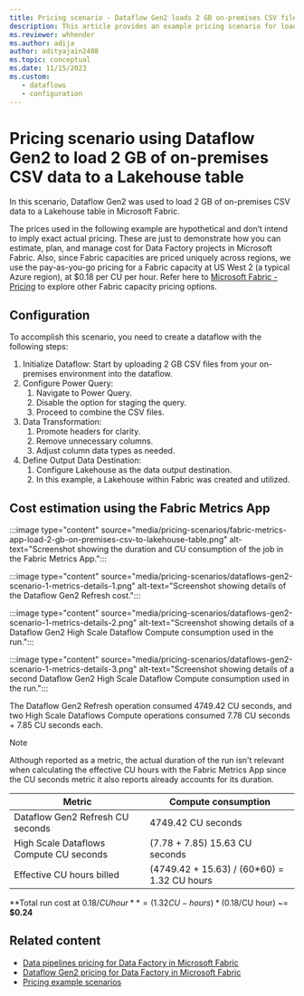 ```yaml
---
title: Pricing scenario - Dataflow Gen2 loads 2 GB on-premises CSV file to a Lakehouse table
description: This article provides an example pricing scenario for loading 2 GB of on-premises CSV data to a Lakehouse table using Dataflow Gen2 for Data Factory in Microsoft Fabric.
ms.reviewer: whhender
ms.author: adija
author: adityajain2408
ms.topic: conceptual
ms.date: 11/15/2023
ms.custom: 
   - dataflows
   - configuration
---
```


# Pricing scenario using Dataflow Gen2 to load 2 GB of on-premises CSV data to a Lakehouse table

In this scenario, Dataflow Gen2 was used to load 2 GB of on-premises CSV data to a Lakehouse table in Microsoft Fabric.

The prices used in the following example are hypothetical and don’t intend to imply exact actual pricing. These are just to demonstrate how you can estimate, plan, and manage cost for Data Factory projects in Microsoft Fabric. Also, since Fabric capacities are priced uniquely across regions, we use the pay-as-you-go pricing for a Fabric capacity at US West 2 (a typical Azure region), at $0.18 per CU per hour. Refer here to [Microsoft Fabric - Pricing](https://azure.microsoft.com/pricing/details/microsoft-fabric/) to explore other Fabric capacity pricing options.

## Configuration

To accomplish this scenario, you need to create a dataflow with the following steps:

1. Initialize Dataflow: Start by uploading 2 GB CSV files from your on-premises environment into the dataflow.
1. Configure Power Query:
   1. Navigate to Power Query.
   1. Disable the option for staging the query.
   1. Proceed to combine the CSV files.
1. Data Transformation:
   1. Promote headers for clarity.
   1. Remove unnecessary columns.
   1. Adjust column data types as needed.
1. Define Output Data Destination:
   1. Configure Lakehouse as the data output destination.
   1. In this example, a Lakehouse within Fabric was created and utilized.

## Cost estimation using the Fabric Metrics App

:::image type="content" source="media/pricing-scenarios/fabric-metrics-app-load-2-gb-on-premises-csv-to-lakehouse-table.png" alt-text="Screenshot showing the duration and CU consumption of the job in the Fabric Metrics App.":::

:::image type="content" source="media/pricing-scenarios/dataflows-gen2-scenario-1-metrics-details-1.png" alt-text="Screenshot showing details of the Dataflow Gen2 Refresh cost.":::

:::image type="content" source="media/pricing-scenarios/dataflows-gen2-scenario-1-metrics-details-2.png" alt-text="Screenshot showing details of a Dataflow Gen2 High Scale Dataflow Compute consumption used in the run.":::

:::image type="content" source="media/pricing-scenarios/dataflows-gen2-scenario-1-metrics-details-3.png" alt-text="Screenshot showing details of a second Dataflow Gen2 High Scale Dataflow Compute consumption used in the run.":::


The Dataflow Gen2 Refresh operation consumed 4749.42 CU seconds, and two High Scale Dataflows Compute operations consumed 7.78 CU seconds + 7.85 CU seconds each.

> [!NOTE]
> Although reported as a metric, the actual duration of the run isn't relevant when calculating the effective CU hours with the Fabric Metrics App since the CU seconds metric it also reports already accounts for its duration.

|Metric  |Compute consumption  |
|---------|---------|
|Dataflow Gen2 Refresh CU seconds     | 4749.42 CU seconds        |
|High Scale Dataflows Compute CU seconds     | (7.78 + 7.85) 15.63 CU seconds        |
|Effective CU hours billed | (4749.42 + 15.63) / (60*60) = 1.32 CU hours |

**Total run cost at $0.18/CU hour** = (1.32 CU-hours) * ($0.18/CU hour) ~= **$0.24**

## Related content

- [Data pipelines pricing for Data Factory in Microsoft Fabric](pricing-pipelines.md)
- [Dataflow Gen2 pricing for Data Factory in Microsoft Fabric](pricing-dataflows-gen2.md)
- [Pricing example scenarios](pricing-overview.md#pricing-examples)
